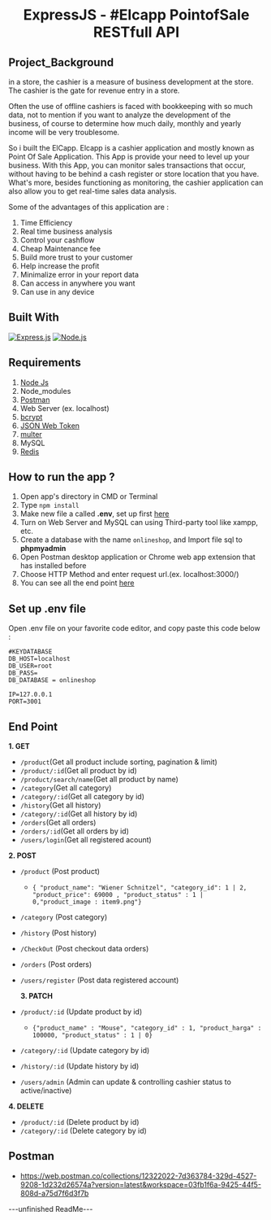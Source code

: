 <h1 align="center">ExpressJS - #Elcapp PointofSale RESTfull API</h1>

## Project_Background

in a store, the cashier is a measure of business development at the store. The cashier is the gate for revenue entry in a store.

Often the use of offline cashiers is faced with bookkeeping with so much data, not to mention if you want to analyze the development of the business, of course to determine how much daily, monthly and yearly income will be very troublesome.

So i built the ElCapp. Elcapp is a cashier application and mostly known as Point Of Sale Application. This App is provide your need to level up your business. With this App, you can monitor sales transactions that occur, without having to be behind a cash register or store location that you have. What's more, besides functioning as monitoring, the cashier application can also allow you to get real-time sales data analysis.

Some of the advantages of this application are :

1. Time Efficiency
2. Real time business analysis
3. Control your cashflow
4. Cheap Maintenance fee
5. Build more trust to your customer
6. Help increase the profit
7. Minimalize error in your report data
8. Can access in anywhere you want
9. Can use in any device

## Built With

[![Express.js](https://img.shields.io/badge/Express.js-4.17.1-orange.svg?style=rounded-square)](https://expressjs.com/en/starter/installing.html)
[![Node.js](https://img.shields.io/badge/Node.js-v.12.18.2-green.svg?style=rounded-square)](https://nodejs.org/)

## Requirements

1. <a href="https://nodejs.org/en/download/">Node Js</a>
2. Node_modules
3. <a href="https://www.getpostman.com/">Postman</a>
4. Web Server (ex. localhost)
5. <a href="https://www.npmjs.com/package/bcrypt">bcrypt</a>
6. <a href="https://www.npmjs.com/package/jsonwebtoken">JSON Web Token</a>
7. <a href="https://www.npmjs.com/package/multer">multer</a>
8. MySQL
9. <a href="https://www.npmjs.com/package/redis">Redis</a>

## How to run the app ?

1. Open app's directory in CMD or Terminal
2. Type `npm install`
3. Make new file a called **.env**, set up first [here](#set-up-env-file)
4. Turn on Web Server and MySQL can using Third-party tool like xampp, etc.
5. Create a database with the name `onlineshop`, and Import file sql to **phpmyadmin**
6. Open Postman desktop application or Chrome web app extension that has installed before
7. Choose HTTP Method and enter request url.(ex. localhost:3000/)
8. You can see all the end point [here](#end-point)

## Set up .env file

Open .env file on your favorite code editor, and copy paste this code below :

```
#KEYDATABASE
DB_HOST=localhost
DB_USER=root
DB_PASS=
DB_DATABASE = onlineshop

IP=127.0.0.1
PORT=3001
```

## End Point

**1. GET**

- `/product`(Get all product include sorting, pagination & limit)
- `/product/:id`(Get all product by id)
- `/product/search/name`(Get all product by name)
- `/category`(Get all category)
- `/category/:id`(Get all category by id)
- `/history`(Get all history)
- `/category/:id`(Get all history by id)
- `/orders`(Get all orders)
- `/orders/:id`(Get all orders by id)
- `/users/login`(Get all registered acount)

**2. POST**

- `/product` (Post product)

  - `{ "product_name": "Wiener Schnitzel", "category_id": 1 | 2, "product_price": 69000 , "product_status" : 1 | 0,"product_image : item9.png"}`

- `/category` (Post category)
- `/history` (Post history)
- `/CheckOut` (Post checkout data orders)
- `/orders` (Post orders)
- `/users/register` (Post data registered account)

  **3. PATCH**

- `/product/:id` (Update product by id)
  - `{"product_name" : "Mouse", "category_id" : 1, "product_harga" : 100000, "product_status" : 1 | 0}`
- `/category/:id` (Update category by id)
- `/history/:id` (Update history by id)
- `/users/admin` (Admin can update & controlling cashier status to active/inactive)

**4. DELETE**

- `/product/:id` (Delete product by id)
- `/category/:id` (Delete category by id)

## Postman

- https://web.postman.co/collections/12322022-7d363784-329d-4527-9208-1d232d26574a?version=latest&workspace=03fb1f6a-9425-44f5-808d-a75d7f6d3f7b

---unfinished ReadMe---
